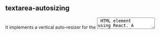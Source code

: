 ## textarea-autosizing

It implements a vertical auto-resizer for the <textarea> HTML element using React. A simpler version without Typescript and using classes on React is available here: https://gist.github.com/Grabber/ddd7ad77e5053910397568ddf5d07586

### how to?
```
git clone git@github.com:Grabber/textarea-autosizing.git
```

```
npm install
npm run build
npm run start
```

### has it been tested?
```
Safari: Version 16.3 (18614.4.6.1.6)
Firefox:  111.0 (64-bit)
Chrome: Version 110.0.5481.177 (Official Build) (x86_64)
Chromium: Version 113.0.5620.0 (Developer Build) (x86_64)
```

### parameterization / index.css
```
:root {
  --textarea-font-size: 12pt;
  --textarea-line-height: 1.2em;
  --textarea-max-number-of-lines: 5;
}
```

### screenshots
![Screenshot 2023-03-10 at 18 00 43](https://user-images.githubusercontent.com/15731/224427382-85f34fcf-ebc9-4264-83d9-bbca57f6c4bc.png)

![Screenshot 2023-03-10 at 18 01 03](https://user-images.githubusercontent.com/15731/224427450-8e985a8d-b6f0-462f-a985-23c49875ec25.png)

![Screenshot 2023-03-10 at 18 01 08](https://user-images.githubusercontent.com/15731/224427460-491d6dff-91e1-482f-a5e1-5437b36f2e72.png)

![Screenshot 2023-03-10 at 18 01 12](https://user-images.githubusercontent.com/15731/224427476-3df21834-73ef-4f97-946c-43508e1242bd.png)

![Screenshot 2023-03-10 at 18 01 18](https://user-images.githubusercontent.com/15731/224427489-38f4b500-0629-48aa-9d57-3c90d93382eb.png)

![Screenshot 2023-03-10 at 18 01 25](https://user-images.githubusercontent.com/15731/224427510-d470ed33-b9e2-416e-b602-f30af9d2a495.png)
